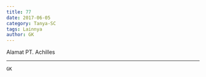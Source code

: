 ```yaml
---
title: 77
date: 2017-06-05
category: Tanya-SC
tags: Lainnya
author: GK
---
```


Alamat PT. Achilles

---



`GK`
